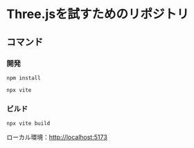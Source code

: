 # Three.jsを試すためのリポジトリ

## コマンド
### 開発
```
npm install
```
```
npx vite
```
### ビルド
```
npx vite build
```

ローカル環境：[http://localhost:5173](http://localhost:5173)
